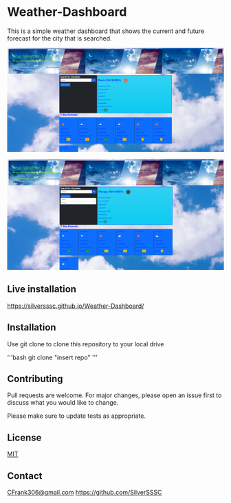 # Weather-Dashboard
This is a simple weather dashboard that shows the current and future forecast for the city that is searched.


![Preview of the project](./weather-dashboard.png)

![Preview of the project](./weather-dashboard2.png)

## Live installation

https://silversssc.github.io/Weather-Dashboard/


## Installation

Use git clone to clone this repository to your local drive

'''bash
git clone "insert repo"
'''

## Contributing
Pull requests are welcome. For major changes, please open an issue first to discuss what you would like to change.

Please make sure to update tests as appropriate.

## License
[MIT](https://choosealicense.com/licenses/mit/)

## Contact
CFrank306@gmail.com
https://github.com/SilverSSSC

